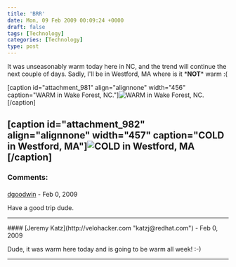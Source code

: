 ```yaml
---
title: 'BRR'
date: Mon, 09 Feb 2009 00:09:24 +0000
draft: false
tags: [Technology]
categories: [Technology]
type: post
---
```


It was unseasonably warm today here in NC, and the trend will continue the next couple of days. Sadly, I'll be in Westford, MA where is it \***NOT**\* warm :(

\[caption id="attachment\_981" align="alignnone" width="456" caption="WARM in Wake Forest, NC."\]![WARM in Wake Forest, NC.](http://zeusville.files.wordpress.com/2009/02/wakeforest.png "wakeforest")\[/caption\]

\[caption id="attachment\_982" align="alignnone" width="457" caption="COLD in Westford, MA"\]![COLD in Westford, MA](http://zeusville.files.wordpress.com/2009/02/westford.png "westford")\[/caption\]
---
### Comments:
####
[dgoodwin](http:// "dgoodwin@dangerouslyinc.com") - <time datetime="2009-02-08 22:02:44">Feb 0, 2009</time>

Have a good trip dude.
<hr />
####
[Jeremy Katz](http://velohacker.com "katzj@redhat.com") - <time datetime="2009-02-08 22:11:44">Feb 0, 2009</time>

Dude, it was warm here today and is going to be warm all week! :-)
<hr />
